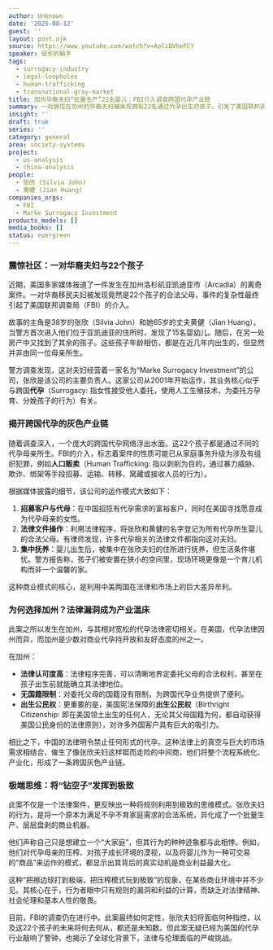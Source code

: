 ```yaml
---
author: Unknown
date: '2025-08-12'
guest: ''
layout: post.njk
source: https://www.youtube.com/watch?v=AoCiBVheFCY
speaker: 徒步的騎手
tags:
  - surrogacy-industry
  - legal-loopholes
  - human-trafficking
  - transnational-gray-market
title: 加州华裔夫妇“批量生产”22名婴儿：FBI介入调查跨国代孕产业链
summary: 一对居住在加州的华裔夫妇被发现拥有22名通过代孕出生的孩子，引发了美国联邦调查局（FBI）的介入。这一惊人案件揭开了一条利用美国法律漏洞的跨国灰色产业链。本文深入探讨了该事件的细节、加州代孕法律的背景、中国客户的需求动机，以及此案所反映出的将规则利用到极致的极端思维模式。
insight: ''
draft: true
series: ''
category: general
area: society-systems
project:
  - us-analysis
  - china-analysis
people:
  - 张欣 (Silvia John)
  - 黄健 (Jian Huang)
companies_orgs:
  - FBI
  - Marke Surrogacy Investment
products_models: []
media_books: []
status: evergreen
---
```


### 震惊社区：一对华裔夫妇与22个孩子

近期，美国多家媒体报道了一件发生在加州洛杉矶亚凯迪亚市（Arcadia）的离奇案件。一对华裔移民夫妇被发现竟然是22个孩子的合法父母，事件的复杂性最终引起了美国联邦调查局（FBI）的介入。

故事的主角是38岁的张欣（Silvia John）和她65岁的丈夫黄健（Jian Huang）。当警方首次进入他们位于亚凯迪亚的住所时，发现了15名婴幼儿。随后，在另一处房产中又找到了其余的孩子。这些孩子年龄相仿，都是在近几年内出生的，但显然并非由同一位母亲所生。

警方调查发现，这对夫妇经营着一家名为“Marke Surrogacy Investment”的公司，张欣是该公司的主要负责人。这家公司从2001年开始运作，其业务核心似乎与跨国**代孕**（Surrogacy: 指女性接受他人委托，使用人工生殖技术，为委托方孕育、分娩孩子的行为）有关。

### 揭开跨国代孕的灰色产业链

随着调查深入，一个庞大的跨国代孕网络浮出水面。这22个孩子都是通过不同的代孕母亲所生。FBI的介入，标志着案件的性质可能已从家庭事务升级为涉及有组织犯罪，例如**人口贩卖**（Human Trafficking: 指以剥削为目的，通过暴力威胁、欺诈、绑架等手段招募、运输、转移、窝藏或接收人员的行为）。

根据媒体披露的细节，该公司的运作模式大致如下：
1.  **招募客户与代母**：在中国招揽有代孕需求的富裕客户，同时在美国寻找愿意成为代孕母亲的女性。
2.  **法律文件操作**：利用法律程序，将张欣和黄健的名字登记为所有代孕所生婴儿的合法父母。有律师发现，许多代孕相关的法律文件都指向这对夫妇。
3.  **集中抚养**：婴儿出生后，被集中在张欣夫妇的住所进行抚养，但生活条件堪忧。警方报告称，孩子们被安置在狭小的空间里，现场环境更像是一个育儿机构而非一个温馨的家。

这种商业模式的核心，是利用中美两国在法律和市场上的巨大差异牟利。

### 为何选择加州？法律漏洞成为产业温床

此案之所以发生在加州，与其相对宽松的代孕法律密切相关。在美国，代孕法律因州而异，而加州是少数对商业代孕持开放和友好态度的州之一。

在加州：
*   **法律认可度高**：法律程序完善，可以清晰地界定委托父母的合法权利，甚至在孩子出生前就能确立其法律地位。
*   **无国籍限制**：对委托父母的国籍没有限制，为跨国代孕业务提供了便利。
*   **出生公民权**：更重要的是，美国宪法保障的**出生公民权**（Birthright Citizenship: 即在美国领土出生的任何人，无论其父母国籍为何，都自动获得美国公民身份的法律原则），对许多外国客户具有巨大的吸引力。

相比之下，中国的法律明令禁止任何形式的代孕。这种法律上的真空与巨大的市场需求相结合，催生了像张欣夫妇这样铤而走险的中间商，他们将整个流程系统化、产业化，形成了一条跨国灰色产业链。

### 极端思维：将“钻空子”发挥到极致

此案不仅是一个法律案件，更反映出一种将规则利用到极致的思维模式。张欣夫妇的行为，是将一个原本为满足不孕不育家庭需求的合法系统，异化成了一个批量生产、层层盘剥的商业机器。

他们声称自己只是想建立一个“大家庭”，但其行为的种种迹象都与此相悖。例如，他们对代孕母亲的压榨、对孩子成长环境的漠视，以及将婴儿作为一种可交易的“商品”来运作的模式，都显示出其背后的真实动机是商业利益最大化。

这种“把擦边球打到极端，把压榨模式玩到极致”的现象，在某些商业环境中并不少见。其核心在于，行为者眼中只有规则的漏洞和利益的计算，而缺乏对法律精神、社会伦理和基本人性的敬畏。

目前，FBI的调查仍在进行中。此案最终如何定性，张欣夫妇将面临何种指控，以及这22个孩子的未来将何去何从，都还是未知数。但此案无疑已经为美国的代孕行业敲响了警钟，也揭示了全球化背景下，法律与伦理面临的严峻挑战。